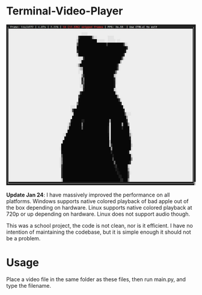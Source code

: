 # Terminal-Video-Player
 
![](ExampleImage.jpg)

**Update Jan 24**: I have massively improved the performance on all platforms. Windows supports native colored playback of bad apple out of the box depending on hardware.
Linux supports native colored playback at 720p or up depending on hardware. Linux does not support audio though.

 This was a school project, the code is not clean, nor is it efficient. I have no intention of maintaining the codebase, but it is simple enough it should not be a problem.
 
 # Usage
 
 Place a video file in the same folder as these files, then run main.py, and type the filename.
